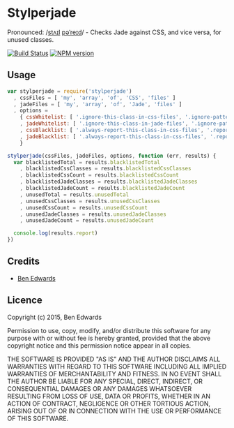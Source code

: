 # Stylperjade

Pronounced: /[stʌɪl](//ssl.gstatic.com/dictionary/static/sounds/de/0/style.mp3) [pəˈreɪd](//ssl.gstatic.com/dictionary/static/sounds/de/0/parade.mp3)/ - Checks Jade against CSS, and vice versa, for unused classes.

[![Build Status](https://travis-ci.org/benedfit/stylperjade.svg)](https://travis-ci.org/benedfit/stylperjade)
[![NPM version](https://badge.fury.io/js/stylperjade.svg)](http://badge.fury.io/js/stylperjade)

## Usage

```js
var stylperjade = require('stylperjade')
  , cssFiles = [ 'my', 'array', 'of', 'CSS', 'files' ]
  , jadeFiles = [ 'my', 'array', 'of', 'Jade', 'files' ]
  , options =
    { cssWhitelist: [ '.ignore-this-class-in-css-files', '.ignore-pattern-*' ]
    , jadeWhitelist: [ '.ignore-this-class-in-jade-files', '.ignore-pattern-*' ]
    , cssBlacklist: [ '.always-report-this-class-in-css-files', '.report-pattern-*' ]
    , jadeBlacklist: [ '.always-report-this-class-in-css-files', '.report-pattern-*' ]
    }

stylperjade(cssFiles, jadeFiles, options, function (err, results) {
  var blacklistedTotal = results.blacklistedTotal
    , blacklistedCssClasses = results.blacklistedCssClasses
    , blacklistedCssCount = results.blacklistedCssCount
    , blacklistedJadeClasses = results.blacklistedJadeClasses
    , blacklistedJadeCount = results.blacklistedJadeCount
    , unusedTotal = results.unusedTotal
    , unusedCssClasses = results.unusedCssClasses
    , unusedCssCount = results.unusedCssCount
    , unusedJadeClasses = results.unusedJadeClasses
    , unusedJadeCount = results.unusedJadeCount

  console.log(results.report)
})
```

## Credits
* [Ben Edwards](https://github.com/benedfit/)

## Licence
Copyright (c) 2015, Ben Edwards

Permission to use, copy, modify, and/or distribute this software for any purpose with or without fee is hereby granted, provided that the above copyright notice and this permission notice appear in all copies.

THE SOFTWARE IS PROVIDED "AS IS" AND THE AUTHOR DISCLAIMS ALL WARRANTIES WITH REGARD TO THIS SOFTWARE INCLUDING ALL IMPLIED WARRANTIES OF MERCHANTABILITY AND FITNESS. IN NO EVENT SHALL THE AUTHOR BE LIABLE FOR ANY SPECIAL, DIRECT, INDIRECT, OR CONSEQUENTIAL DAMAGES OR ANY DAMAGES WHATSOEVER RESULTING FROM LOSS OF USE, DATA OR PROFITS, WHETHER IN AN ACTION OF CONTRACT, NEGLIGENCE OR OTHER TORTIOUS ACTION, ARISING OUT OF OR IN CONNECTION WITH THE USE OR PERFORMANCE OF THIS SOFTWARE.
